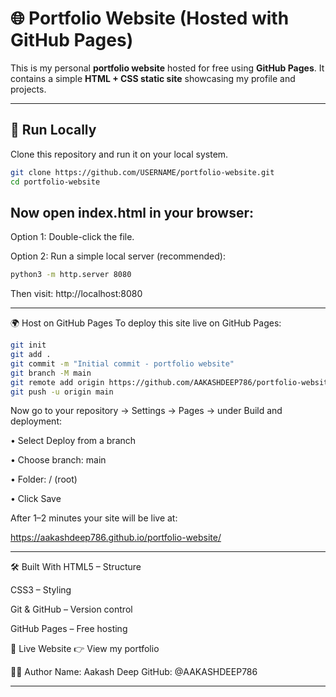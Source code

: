 # 🌐 Portfolio Website (Hosted with GitHub Pages)

This is my personal **portfolio website** hosted for free using **GitHub Pages**. It contains a simple **HTML + CSS static site** showcasing my profile and projects.

---

## 🚀 Run Locally
Clone this repository and run it on your local system.

```bash
git clone https://github.com/USERNAME/portfolio-website.git
cd portfolio-website
```

## Now open index.html in your browser:

Option 1: Double-click the file.

Option 2: Run a simple local server (recommended):

```bash
python3 -m http.server 8080
```
Then visit: http://localhost:8080

---

🌍 Host on GitHub Pages
To deploy this site live on GitHub Pages:

```bash
git init
git add .
git commit -m "Initial commit - portfolio website"
git branch -M main
git remote add origin https://github.com/AAKASHDEEP786/portfolio-website.git
git push -u origin main
```

Now go to your repository → Settings → Pages → under Build and deployment:

• Select Deploy from a branch

• Choose branch: main

• Folder: / (root)

• Click Save

After 1–2 minutes your site will be live at:

https://aakashdeep786.github.io/portfolio-website/

---

🛠️ Built With
HTML5 – Structure

CSS3 – Styling

Git & GitHub – Version control

GitHub Pages – Free hosting

🔗 Live Website
👉 View my portfolio

👨‍💻 Author
Name: Aakash Deep
GitHub: @AAKASHDEEP786

---
